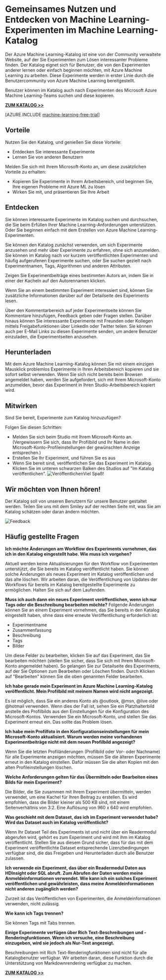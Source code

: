 <properties 
	pageTitle="Machine Learning-Katalog mit Experimenten | Microsoft Azure" 
	description="Gemeinsames Nutzen und Entdecken von Machine Learning-Experimenten im Machine Learning-Katalog. Lernen Sie von den Experimenten anderer, oder starten Sie einfach selbst mit Machine Learning." 
	services="machine-learning" 
	documentationCenter="" 
	authors="cjgronlund" 
	manager="paulettm" 
	editor="cgronlun"/>

<tags 
	ms.service="machine-learning" 
	ms.workload="data-services" 
	ms.tgt_pltfrm="na" 
	ms.devlang="na" 
	ms.topic="article" 
	ms.date="06/29/2015" 
	ms.author="chhavib;cgronlun;garye"/>


# Gemeinsames Nutzen und Entdecken von Machine Learning-Experimenten im Machine Learning-Katalog
Der Azure Machine Learning-Katalog ist eine von der Community verwaltete Website, auf der Sie Experimenten zum Lösen interessanter Probleme finden. Der Katalog eignet sich für Benutzer, die von den Experimenten anderer lernen oder einfach beginnen möchten, mit Azure Machine Learning zu arbeiten. Diese Experimente werden in erster Linie durch die Benutzercommunity von Azure Machine Learning bereitgestellt.

Benutzer können im Katalog auch nach Experimenten des Microsoft Azure Machine Learning-Teams suchen und diese kopieren.

**[ZUM KATALOG >>](http://gallery.azureml.net)**

[AZURE.INCLUDE [machine-learning-free-trial](../../includes/machine-learning-free-trial.md)]

## Vorteile 
Nutzen Sie den Katalog, und genießen Sie diese Vorteile:

- Entdecken Sie interessante Experimente 
- Lernen Sie von anderen Benutzern

Melden Sie sich mit Ihrem Microsoft-Konto an, um diese zusätzlichen Vorteile zu erhalten:

- Kopieren Sie Experimente in Ihrem Arbeitsbereich, und beginnen Sie, Ihre eigenen Probleme mit Azure ML zu lösen
- Wirken Sie mit, und präsentieren Sie Ihre Arbeit

## Entdecken 
Sie können interessante Experimente im Katalog suchen und durchsuchen, die Sie beim Erfüllen Ihrer Machine Learning-Anforderungen unterstützen. Oder Sie beginnen einfach mit dem Erstellen von Azure Machine Learning-Experimenten.

Sie können den Katalog zunächst verwenden, um sich Experimente anzusehen und mehr über Experimente zu erfahren, ohne sich anzumelden. Sie können im Katalog nach vor kurzem veröffentlichten Experimenten und häufig aufgerufenen Experimente suchen, oder Sie suchen gezielt nach Experimentnamen, Tags, Algorithmen und anderen Attributen.

Zeigen Sie Experimentbeiträge eines bestimmten Autors an, indem Sie in einer der Kacheln auf den Autorennamen klicken.

Wenn Sie an einem bestimmten Experiment interessiert sind, können Sie zusätzliche Informationen darüber auf der Detailseite des Experiments lesen.

Über den Kommentarbereich auf jeder Experimentseite können Sie Kommentare hinzufügen, Feedback geben oder Fragen stellen. Darüber hinaus können Sie interessante Experimente mit Freunden oder Kollegen mittels Freigabefunktionen über LinkedIn oder Twitter teilen. Sie können auch per E-Mail Links zu diesen Experimente senden, um andere Benutzer einzuladen, die Experimentseiten anzusehen.

## Herunterladen 
Mit dem Azure Machine Learning-Katalog können Sie mit einem einzigen Mausklick problemlos Experimente in Ihren Arbeitsbereich kopieren und sie sofort selbst verwenden. Wenn Sie sich nicht bereits beim Browsen angemeldet haben, werden Sie aufgefordert, sich mit Ihrem Microsoft-Konto anzumelden, bevor das Experiment in Ihren Studio-Arbeitsbereich kopiert wird.

## Mitwirken 
Sind Sie bereit, Experimente zum Katalog hinzuzufügen?

Folgen Sie diesen Schritten:

- Melden Sie sich beim Studio mit Ihrem Microsoft-Konto an. (Vergewissern Sie sich, dass Ihr Profilbild und Ihr Name in den Microsoft-Konto-Profileinstellungen der gewünschten Anzeige entsprechen.)
- Erstellen Sie Ihr Experiment, und führen Sie es aus
- Wenn Sie bereit sind, veröffentlichen Sie das Experiment im Katalog. Klicken Sie im unteren schwarzen Balken des Studios auf "Im Katalog veröffentlichen". ![Veröffentlichen](./media/machine-learning-gallery-how-to-use-contribute-publish/publish.png)Viel Spaß!

## Wir möchten von Ihnen hören! 
Der Katalog soll von unseren Benutzern für unsere Benutzer gestaltet werden. Teilen Sie uns mit dem Smiley auf der rechten Seite mit, was Sie am Katalog schätzen oder daran ändern möchten.

![Feedback](./media/machine-learning-gallery-how-to-use-contribute-publish/feedback.png)

## Häufig gestellte Fragen 
**Ich möchte Änderungen am Workflow des Experiments vornehmen, das ich in den Katalog eingestellt habe. Wie muss ich vorgehen?**

Aktuell werden keine Aktualisierungen für den Workflow von Experimenten unterstützt, die Sie bereits im Katalog veröffentlicht haben. Sie können solche Änderungen als neues Experiment im Katalog veröffentlichen und das alte löschen. Wir arbeiten daran, die Veröffentlichung von Updates der Workflows für bereits im Katalog bereitgestellte Experimente zu ermöglichen. Halten Sie sich auf dem Laufenden.

**Muss ich auch dann ein neues Experiment veröffentlichen, wenn ich nur Tags oder die Beschreibung bearbeiten möchte?** Folgende Änderungen können Sie an einem Experiment vornehmen, das Sie bereits in den Katalog eingestellt haben, ohne dass eine erneute Veröffentlichung erforderlich ist:

- Experimentname
- Zusammenfassung
- Beschreibung
- Tags
- Bilder

Um diese Felder zu bearbeiten, klicken Sie auf das Experiment, das Sie bearbeiten möchten (stellen Sie sicher, dass Sie sich mit Ihrem Microsoft-Konto angemeldet haben). So gelangen Sie zur Detailseite des Experiments, auf der Sie Optionen zum Bearbeiten oder Löschen finden. Durch Klicken auf "Bearbeiten" können Sie die oben genannten Felder bearbeiten.

**Ich habe gerade mein Experiment im Azure Machine Learning-Katalog veröffentlicht. Mein Profilbild mit meinem Namen wird nicht angezeigt.**

Es ist möglich, dass Sie ein anderes Konto als @outlook, @msn, @live oder @hotmail verwenden. Wenn dies der Fall ist, sehen Sie ein Platzhalterbild anstelle des Profilbilds aus den Einstellungen für die Konfiguration des Microsoft-Kontos. Verwenden Sie ein Microsoft-Konto, und stellen Sie das Experiment erneut ein. Das sollte das Problem lösen.

**Ich habe mein Profilfoto in den Konfigurationseinstellungen für mein Microsoft-Konto aktualisiert. Warum werden meine vorhandenen Experimentbeiträge nicht mit dem neuen Profilbild angezeigt?**

Wenn Sie die letzten Profiländerungen (Profilbild oder Vor- oder Nachname) für alle Experimente anzeigen möchten, müssen Sie die älteren Experimente erneut in den Katalog einstellen. Dafür müssen Sie die alten Kopien mit den alten Profileinstellungen löschen.

**Welche Anforderungen gelten für das Übermitteln oder Bearbeiten eines Bilds für mein Experiment?**

Die Bilder, die Sie zusammen mit Ihrem Experiment übermitteln, werden verwendet, um eine Kachel für Ihren Beitrag zu erstellen. Es wird empfohlen, dass die Bilder kleiner als 500 KB sind, mit einem Seitenverhältnis von 3:2. Eine Auflösung von 960 x 640 wird empfohlen.

**Was geschieht mit dem Dataset, das ich im Experiment verwendet habe? Wird das Dataset auch im Katalog veröffentlicht?**

Wenn Ihr Dataset Teil des Experiments ist und nicht über ein Readermodul abgerufen wird, gehört es zum Experiment und wird mit ihm im Katalog veröffentlicht. Stellen Sie aus diesem Grund sicher, dass für das mit dem Experiment veröffentlichte Dataset entsprechende Lizenzbedingungen verfügbar sind, die das Freigeben und Herunterladen durch alle Benutzer zulassen.

**Ich verwende ein Experiment, das über ein Readermodul Daten aus HDInsight oder SQL abruft. Zum Abrufen der Daten werden meine Anmeldeinformationen verwendet. Wie kann ich ein solches Experiment veröffentlichen und gewährleisten, dass meine Anmeldeinformationen nicht anderen zugänglich werden?**

Zurzeit ist das Veröffentlichen von Experimenten, die Anmeldeinformationen verwenden, nicht zulässig.

**Wie kann ich Tags trennen?**

Sie können Tags mit Tabs trennen.

**Einige Experimente verfügen über Rich Text-Beschreibungen und -Renderingfunktionen. Wenn ich versuche, eine Beschreibung einzugeben, wird sie jedoch als Nur-Text angezeigt.**

Beschreibungen mit Rich Text-Renderingfunktionen sind nicht für alle Katalogbenutzer verfügbar. Wir arbeiten daran, diese Funktion durch die Unterstützung von Markdownrendering verfügbar zu machen.

**[ZUM KATALOG >>](http://gallery.azureml.net)**
 

<!---HONumber=July15_HO2-->